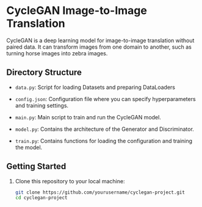 # CycleGAN Image-to-Image Translation

CycleGAN is a deep learning model for image-to-image translation without paired data. It can transform images from one domain to another, such as turning horse images into zebra images.

## Directory Structure

- `data.py`: Script for loading Datasets and preparing DataLoaders

- `config.json`: Configuration file where you can specify hyperparameters and training settings.

- `main.py`: Main script to train and run the CycleGAN model.

- `model.py`: Contains the architecture of the Generator and Discriminator.

- `train.py`: Contains functions for loading the configuration and training the model.

## Getting Started

1. Clone this repository to your local machine:

   ```bash
   git clone https://github.com/yourusername/cyclegan-project.git
   cd cyclegan-project
